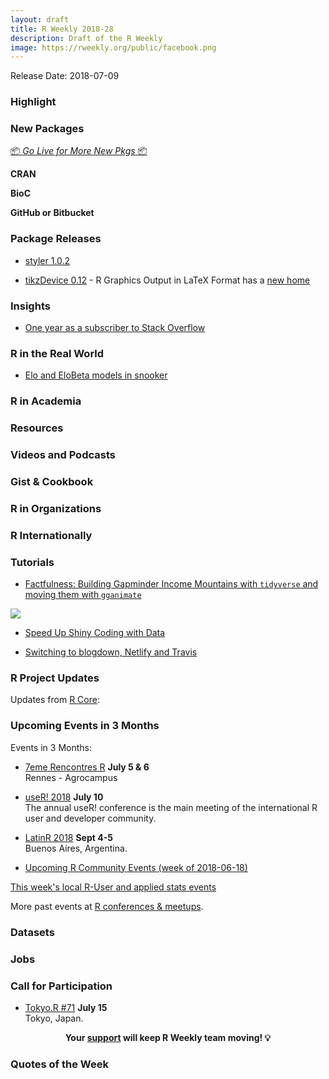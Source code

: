 ```yaml
---
layout: draft
title: R Weekly 2018-28
description: Draft of the R Weekly
image: https://rweekly.org/public/facebook.png
---
```


Release Date: 2018-07-09

###  Highlight


###  New Packages

<p class="added-hostname"><a href="https://rweekly.org/live" target="_blank" class="externalLink">📦 <i>Go Live for More New Pkgs</i> 📦</a></p>

**CRAN**



**BioC**


**GitHub or Bitbucket**



### Package Releases




+ [styler 1.0.2](https://github.com/r-lib/styler/releases)

+ [tikzDevice 0.12](https://cran.r-project.org/package=tikzDevice) - R Graphics Output in LaTeX Format has a [new home](https://blog.daqana.com/en/tikzdevice-has-a-new-home/)


### Insights

+ [One year as a subscriber to Stack Overflow](https://privefl.github.io/blog/one-year-as-a-subscriber-to-stack-overflow/)

### R in the Real World

+ [Elo and EloBeta models in snooker](http://www.questionflow.org/2018/07/03/elo-and-elobeta-models-in-snooker/)


###  R in Academia



###  Resources


###  Videos and Podcasts



### Gist & Cookbook




###  R in Organizations




### R Internationally



###  Tutorials

+ [Factfulness: Building Gapminder Income Mountains with `tidyverse` and moving them with `gganimate`](http://staff.math.su.se/hoehle/blog/2018/07/02/factfulness.html)

![](http://staff.math.su.se/hoehle/blog/figure/source/2018-07-02-factfulness/ARTISTICMOUNTAINPLOT-1.png)

+ [Speed Up Shiny Coding with Data](https://roh.engineering/post/speeding-up-shiny-coding-with-data/)



+ [Switching to blogdown, Netlify and Travis](https://lorenzwalthert.netlify.com/posts/getting-up-and-running-with-blogdown-netlify-and-travis/)

<!--<div class="post-more-begin"></div><div class="post-more-end"></div>-->

###  R Project Updates

Updates from [R Core](http://developer.r-project.org/blosxom.cgi/R-devel/NEWS):




###  Upcoming Events in 3 Months

Events in 3 Months:

+ [7eme Rencontres R](https://r2018-rennes.sciencesconf.org/)  **July 5 & 6** <br />
Rennes - Agrocampus

+ [useR! 2018](https://user2018.r-project.org/) **July 10** <br />
The annual useR! conference is the main meeting of the international R user and developer community.

+ [LatinR 2018](http://latin-r.com/) **Sept 4-5** <br />
Buenos Aires, Argentina.

+ [Upcoming R Community Events (week of 2018-06-18)](https://community.rstudio.com/t/upcoming-r-community-events-week-of-2018-06-18/9871)

[This week's local R-User and applied stats events](https://community.rstudio.com/c/irl)

More past events at [R conferences & meetups](https://conf.rweekly.org).

### Datasets




### Jobs




###  Call for Participation

+ [Tokyo.R #71](https://tokyor.connpass.com/event/92522/) **July 15**<br />
Tokyo, Japan.

<p class="hide-support added-hostname support-rweekly" style="text-align: center;font-weight: bold;">Your <a class="non-visited externalLink" href="https://www.patreon.com/rweekly" onclick="pas(this)">support</a> will keep R Weekly team moving! 💡</p>

###  Quotes of the Week

